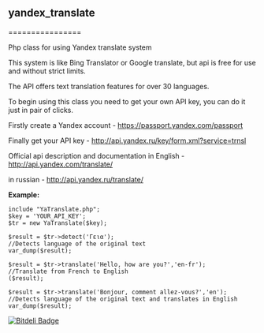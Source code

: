 ## yandex_translate
================

Php class for using Yandex translate system

This system is like Bing Translator or Google translate, but api is free for use and without strict limits.

The API offers text translation features for over 30 languages. 

To begin using this class you need to get your own API key, you can do it just in pair of clicks.

Firstly create a Yandex account - https://passport.yandex.com/passport

Finally get your API key - http://api.yandex.ru/key/form.xml?service=trnsl

Official api description and documentation in English - http://api.yandex.com/translate/

in russian - http://api.yandex.ru/translate/

**Example:**

```
include "YaTranslate.php";
$key = 'YOUR_API_KEY';
$tr = new YaTranslate($key);

$result = $tr->detect('Γεια');                                  //Detects language of the original text
var_dump($result);

$result = $tr->translate('Hello, how are you?','en-fr');        //Translate from French to English
($result);

$result = $tr->translate('Bonjour, comment allez-vous?','en');  //Detects language of the original text and translates in English
var_dump($result);
```


[![Bitdeli Badge](https://d2weczhvl823v0.cloudfront.net/beeyev/yandex_translate/trend.png)](https://bitdeli.com/free "Bitdeli Badge")

